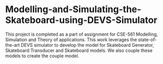 # Modelling-and-Simulating-the-Skateboard-using-DEVS-Simulator
This project is completed as a part of assignment for CSE-561 Modelling, Simulation and Theory of applications. This work leverages the state-of-the-art DEVS simulator to develop the model for Skateboard Generator, Skateboard Transducer and Skateboard models. We also couple these models to create the couple model.
